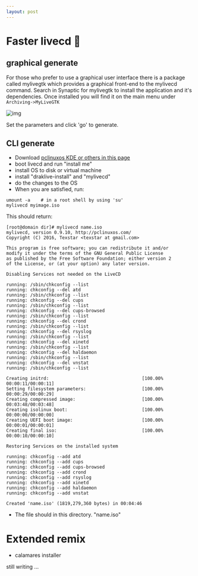 ```yaml
---
layout: post
---
```


# Faster livecd 🚀

## graphical generate
For those who prefer to use a graphical user interface there is a package called mylivegtk which provides a graphical front-end to the mylivecd command. Search in Synaptic for mylivegtk to install the application and it's dependencies. Once installed you will find it on the main menu under ``Archiving->MyLiveGTK``

![img](http://pclinuxoshelp.com/images/f/fc/MyLiveGTK.png)

Set the parameters and click 'go' to generate.

## CLI generate

- Download [pclinuxos KDE or others in this page](https://www.pclinuxos.com/?page_id=180)
- boot livecd and run "install me"
- install OS to disk or virtual machine
- install "draklive-install" and "mylivecd"
- do the changes to the OS
- When you are satisfied, run:
```
umount -a    # in a root shell by using 'su'
mylivecd myimage.iso
```
This should return:
```
[root@domain dir]# mylivecd name.iso
mylivecd, version 0.9.10, http://pclinuxos.com/
Copyright (C) 2016, Texstar <texstar at gmail.com>

This program is free software; you can redistribute it and/or
modify it under the terms of the GNU General Public License
as published by the Free Software Foundation; either version 2
of the License, or (at your option) any later version.

Disabling Services not needed on the LiveCD

running: /sbin/chkconfig --list
running: chkconfig --del atd
running: /sbin/chkconfig --list
running: chkconfig --del cups
running: /sbin/chkconfig --list
running: chkconfig --del cups-browsed
running: /sbin/chkconfig --list
running: chkconfig --del crond
running: /sbin/chkconfig --list
running: chkconfig --del rsyslog
running: /sbin/chkconfig --list
running: chkconfig --del xinetd
running: /sbin/chkconfig --list
running: chkconfig --del haldaemon
running: /sbin/chkconfig --list
running: chkconfig --del vnstat
running: /sbin/chkconfig --list

Creating initrd:                                   [100.00% 00:00:11/00:00:11]
Setting filesystem parameters:                     [100.00% 00:00:29/00:00:29]
Creating compressed image:                         [100.00% 00:03:48/00:03:48]
Creating isolinux boot:                            [100.00% 00:00:00/00:00:00]
Creating UEFI boot image:                          [100.00% 00:00:01/00:00:01]
Creating final iso:                                [100.00% 00:00:10/00:00:10]
                                                                              
Restoring Services on the installed system

running: chkconfig --add atd
running: chkconfig --add cups
running: chkconfig --add cups-browsed
running: chkconfig --add crond
running: chkconfig --add rsyslog
running: chkconfig --add xinetd
running: chkconfig --add haldaemon
running: chkconfig --add vnstat

Created 'name.iso' (1819,279,360 bytes) in 00:04:46
```

- The file should in this directory. "name.iso"

# Extended remix

- calamares installer

still writing ...
